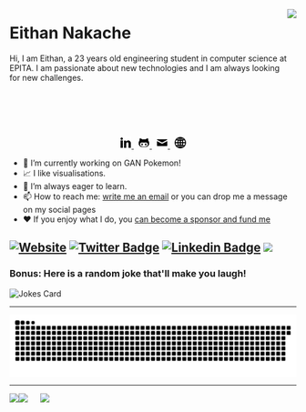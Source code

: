 <a href="https://www.eithannakache.com/"><img src="https://your-profile-image.png" height="125" align="right" /></a>

# Eithan Nakache
Hi, I am Eithan, a 23 years old engineering student in computer science at EPITA. I am passionate about new technologies and I am always looking for new challenges.

<br />
<br />

<br />
<br />


<p align="center">
    <a href="https://linkedin.com/in/eithannakache/">
        <img src="https://raw.githubusercontent.com/mzjp2/mzjp2/master/icons/linkedin.svg" width=20px height=20px alt="linkedin: eithannakache">
    </a>&nbsp;
    <a href="https://github.com/eithannak29">
        <img src="https://raw.githubusercontent.com/mzjp2/mzjp2/master/icons/github.svg" width=20px height=20px alt="github: eithannak29">
    </a>&nbsp;
    <a href="mailto:eithannakache@gmail.com">
        <img src="https://raw.githubusercontent.com/mzjp2/mzjp2/master/icons/mail.svg" width=20px height=20px alt="email">
    </a>&nbsp;
    <a href="https://www.eithannakache.com/">
        <img src="https://raw.githubusercontent.com/mzjp2/mzjp2/master/icons/web.svg" width=20px height=20px alt="website">
    </a>
</p>

- 🧬 I’m currently working on GAN Pokemon!
- 📈 I like visualisations.
- 🔭 I’m always eager to learn.
- 📫 How to reach me: [write me an email](mailto:eithannakache@gmail.com) or you can drop me a message on my social pages
- ❤ If you enjoy what I do, you [can become a sponsor and fund me](https://github.com/sponsors/eithannak29) <br />

[![Website](https://img.shields.io/badge/eithannakache.com-orange?style=plastic&logo=netlify&logoColor=informational&link=https://www.eithannakache.com)](https://www.eithannakache.com)
[![Twitter Badge](https://img.shields.io/badge/-@YourTwitterHandle-1ca0f1?style=plastic&labelColor=1ca0f1&logo=twitter&logoColor=white&link=https://twitter.com/YourTwitterHandle)](https://twitter.com/YourTwitterHandle)
[![Linkedin Badge](https://img.shields.io/badge/-eithannakache-blue?style=plastic&logo=Linkedin&logoColor=white&link=https://linkedin.com/in/eithannakache/)](https://linkedin.com/in/eithannakache/) 
<img src="https://komarev.com/ghpvc/?username=eithannak29"/>
--- 

### Bonus: Here is a random joke that'll make you laugh!
![Jokes Card](https://readme-jokes.vercel.app/api?bgColor=vue)

---

<p align="center">
    <img align="center" src="https://raw.githubusercontent.com/eithannak29/eithannak29/output/github-snake.svg" />
</p>

---

<a href="http://ionicabizau.github.io/github-profile-languages/?user=%2540eithannak29">
  <img align="left" src="https://github-readme-stats.vercel.app/api/top-langs/?username=eithannak29&count_private=true&langs_count=9&hide=jupyter%20notebook,tex&layout=compact" />
</a>
<a href="https://coderstats.github.io/github/#eithannak29">
  <img align="right" width="450" src="https://github-readme-stats.vercel.app/api?username=eithannak29&show_icons=true&count_private=true" />
</a>

<!---
<br />
<br />
<p align="center">
    <img src="https://streak-stats.demolab.com/?user=eithannak29&currStreakNum=2FD3EB&fire=pink&sideLabels=F00&date_format=[Y.]n.j">
</p>
--->

<!--- Google Analytics Pixel Tracker -->
<img src="https://www.google-analytics.com/collect?v=1&t=pageview&tid=UA-XXXXXXX-X&dh=github.com&dp=https%3A%2F%2Fgithub.com%2Feithannak29" />
